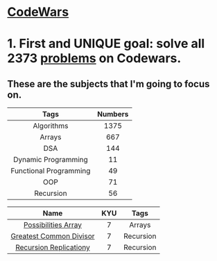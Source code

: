 # **[CodeWars](https://www.codewars.com/dashboard)**

# **1. First and UNIQUE goal: solve all 2373 [problems](https://www.codewars.com/kata/latest/my-languages?beta=false) on Codewars.** <br />

## **These are the subjects that I'm going to focus on.**


<table>
  <thead>
    <tr>
      <th>Tags</th>
      <th>Numbers</th>
    </tr>
  </thead>
  <tbody>
    <tr>
      <td align="center">Algorithms</td>
      <td align="center">1375</td>
    </tr>
    <tr>
      <td align="center">Arrays</td>
      <td align="center">667</td>
    </tr>
    <tr>
      <td align="center">DSA</td>
      <td align="center">144</td>
    </tr>
    <tr>
      <td align="center">Dynamic Programming</td>
      <td align="center">11</td>
    </tr>
    <tr>
      <td align="center">Functional Programming</td>
      <td align="center">49</td>
    </tr>
    <tr>
      <td align="center">OOP</td>
      <td align="center">71</td>
    </tr>
    <tr>
      <td align="center">Recursion</td>
      <td align="center">56</td>
    </tr>
    
  </tbody>
</table>




<table>
  <thead>
    <tr>
      <th>Name</th>
      <th>KYU</th>
      <th>Tags</th>
    </tr>
  </thead>
  <tbody>
    <tr>
      <td align="center"><a href="https://github.com/capsuleismail/CodeWars/blob/main/possibilities_array.py">Possibilities Array</a></td>
      <td align="center">7</td>
      <td align="center">Arrays</td>
    </tr>
    <tr>
      <td align="center"><a href="https://github.com/capsuleismail/CodeWars/blob/main/greatest_common_divisor.py">Greatest Common Divisor</a></td>
      <td align="center">7</td>
      <td align="center">Recursion</td>
    </tr>
    <tr>
      <td align="center"><a href="https://github.com/capsuleismail/CodeWars/blob/main/recursion_replication.py">Recursion Replicationy</a></td>
      <td align="center">7</td>
      <td align="center">Recursion</td>
    </tr>
  </tbody>
</table>



